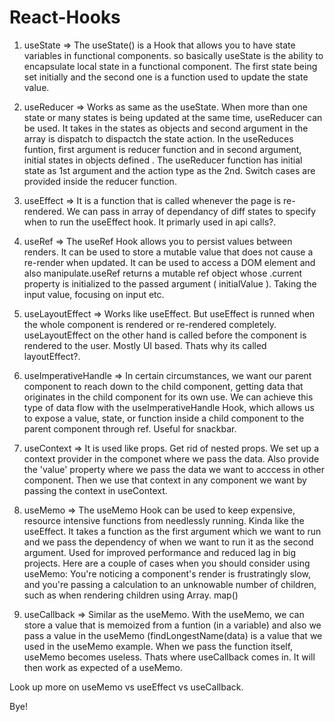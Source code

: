 # React-Hooks


1. useState => The useState() is a Hook that allows you to have state variables in functional components. 
so basically useState is the ability to encapsulate local state in a functional component. The first state being set initially and the second one is a function used to 
update the state value.

2. useReducer => Works as same as the useState. When more than one state or many states is being updated at the same time, useReducer can be used. It takes in the states as
objects and second argument in the array is dispatch to dispactch the state action. In the useReduces funtion, first argument is reducer function and
in second argument, initial states in objects defined . The useReducer function has initial state as 1st argument and the action type as the 2nd. Switch cases are provided inside the reducer function.

3. useEffect => It is a function that is called whenever the page is re-rendered. We can pass in array of dependancy of diff states to specify when to run the useEffect hook. It primarly used in api calls?.

4. useRef => The useRef Hook allows you to persist values between renders. It can be used to store a mutable value that does not cause a re-render when updated. It can be used to access a DOM element and also manipulate.useRef returns a mutable ref object whose .current property is initialized to the passed argument ( initialValue ). Taking the input value, focusing on input etc.

5. useLayoutEffect => Works like useEffect. But useEffect is runned when the whole component is rendered or re-rendered completely. useLayoutEffect on the other hand is called before the component is rendered to the user. Mostly UI based. Thats why its called layoutEffect?.

6. useImperativeHandle => In certain circumstances, we want our parent component to reach down to the child component, getting data that originates in the child component for its own use. We can achieve this type of data flow with the useImperativeHandle Hook, which allows us to expose a value, state, or function inside a child component to the parent component through ref. Useful for snackbar.

7. useContext => It is used like props. Get rid of nested props. We set up a context provider in the componet where we pass the data. Also provide the 'value' property where we pass the data we want to acccess in other component. Then we use that context in any component we want by passing the context in useContext.

8. useMemo => The useMemo Hook can be used to keep expensive, resource intensive functions from needlessly running. Kinda like the useEffect. It takes a function as the first argument which we want to run and we pass the dependency of when we want to run it as the second argument. Used for improved performance and  reduced lag in big projects. 
Here are a couple of cases when you should consider using useMemo: You're noticing a component's render is frustratingly slow, and you're passing a calculation to an unknowable number of children, such as when rendering children using Array. map()

9. useCallback => Similar as the useMemo. With the useMemo, we can store a value that is memoized from a funtion (in a variable) and also we pass a value in the useMemo    (findLongestName(data) is a value that we used in the useMemo example. When we pass the function itself, useMemo becomes useless. Thats where useCallback comes in. It will then work as expected of a useMemo.

  Look up more on useMemo vs useEffect vs useCallback. 
  
  Bye!
